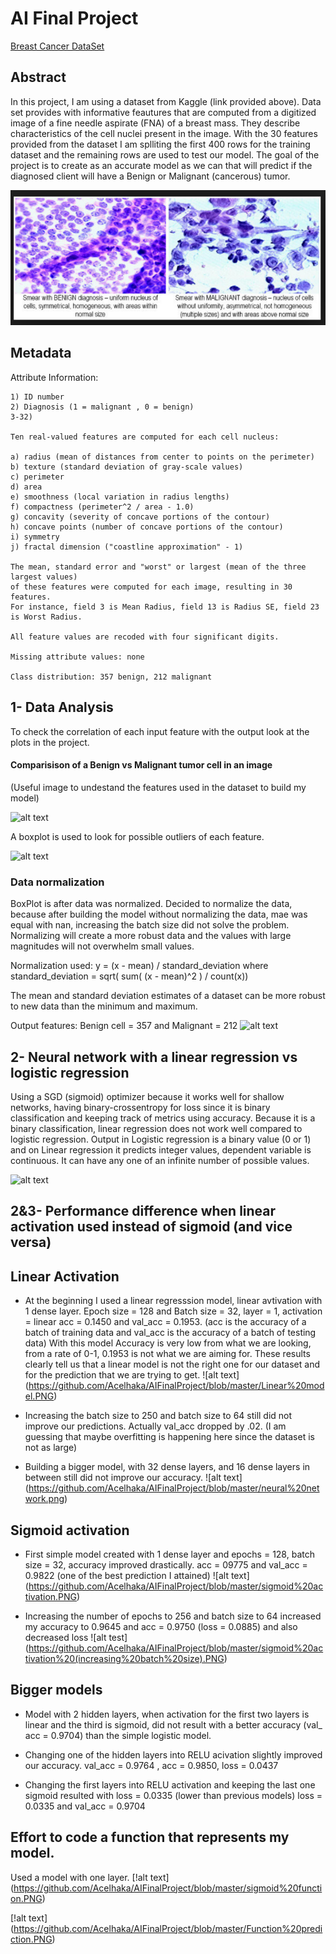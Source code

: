 # AI Final Project

[Breast Cancer DataSet](https://www.kaggle.com/uciml/breast-cancer-wisconsin-data#data.csv)

## Abstract
In this project, I am using a dataset from Kaggle (link provided above). Data set provides with informative feautures that are computed from a digitized image of a fine needle aspirate (FNA) of a breast mass. They describe characteristics of the cell nuclei present in the image. 
With the 30 features provided from the dataset I am splliting the first 400 rows for the training dataset and the remaining rows are used to test our model. The goal of the project is to create as an accurate model as we can that will predict if the diagnosed client will have a Benign or Malignant (cancerous) tumor. 


![alt text](https://github.com/Acelhaka/AIFinalProject/blob/master/Breast%20Cancer.PNG)

## Metadata

Attribute Information:
`````````````
1) ID number 
2) Diagnosis (1 = malignant , 0 = benign)
3-32)

Ten real-valued features are computed for each cell nucleus:

a) radius (mean of distances from center to points on the perimeter)
b) texture (standard deviation of gray-scale values) 
c) perimeter 
d) area 
e) smoothness (local variation in radius lengths) 
f) compactness (perimeter^2 / area - 1.0) 
g) concavity (severity of concave portions of the contour) 
h) concave points (number of concave portions of the contour) 
i) symmetry
j) fractal dimension ("coastline approximation" - 1)

The mean, standard error and "worst" or largest (mean of the three largest values) 
of these features were computed for each image, resulting in 30 features. 
For instance, field 3 is Mean Radius, field 13 is Radius SE, field 23 is Worst Radius.

All feature values are recoded with four significant digits.

Missing attribute values: none

Class distribution: 357 benign, 212 malignant
```````````````````
## 1- Data Analysis
To check the correlation of each input feature with the output look at the plots in the project.

#### Comparisison of a Benign vs Malignant tumor cell in an image

(Useful image to undestand the features used in the dataset to build my model)

![alt text](https://github.com/Acelhaka/AIFinalProject/blob/master/Benign%20vs%20Malignant%20image.png)

A boxplot is used to look for possible outliers of each feature.

![alt text](https://github.com/Acelhaka/AIFinalProject/blob/master/BoxPlot.PNG)
### Data normalization
BoxPlot is after data was normalized. Decided to normalize the data, because after building the model without normalizing the data, mae was equal with nan, increasing the batch size did not solve the problem. Normalizing will create a more robust data and the values with large magnitudes will not overwhelm small values.

Normalization used: y = (x - mean) / standard_deviation where standard_deviation = sqrt( sum( (x - mean)^2 ) / count(x))

The mean and standard deviation estimates of a dataset can be more robust to new data than the minimum and maximum.

Output features: Benign cell = 357 and Malignant = 212
![alt text](https://github.com/Acelhaka/AIFinalProject/blob/master/Histogram.PNG)


## 2- Neural network with a linear regression vs logistic regression
Using a SGD (sigmoid) optimizer because it works well for shallow networks, having binary-crossentropy for loss since it is binary classification and keeping track of metrics using accuracy.
Because it is a binary classification, linear regression does not work well compared to logistic regression. Output in Logistic regression is a binary value (0 or 1) and on Linear regression it predicts integer values, dependent variable is continuous. It can have any one of an infinite number of possible values.

![alt text](https://github.com/Acelhaka/AIFinalProject/blob/master/linear%20vs%20logistic.PNG)


## 2&3- Performance difference when linear activation used instead of sigmoid (and vice versa)

## Linear Activation
* At the beginning I used a linear regresssion model, linear avtivation with 1 dense layer.
Epoch size = 128 and Batch size = 32, layer = 1, activation = linear
acc = 0.1450 and val_acc = 0.1953. 
(acc is the accuracy of a batch of training data and val_acc is the accuracy of a batch of testing data)
With this model Accuracy is very low from what we are looking, from a rate of 0-1, 0.1953 is not what we are aiming for. 
These results clearly tell us that a linear model is not the right one for our dataset and for the prediction 
that we are trying to get.
![alt text] (https://github.com/Acelhaka/AIFinalProject/blob/master/Linear%20model.PNG)

* Increasing the batch size to 250 and batch size to 64 still did not improve our predictions. Actually val_acc dropped by .02. (I am guessing that maybe overfitting is happening here since the dataset is not as large)
* Building a bigger model, with 32 dense layers, and 16 dense layers in between still did not improve our accuracy.
 ![alt text] (https://github.com/Acelhaka/AIFinalProject/blob/master/neural%20network.png)
 
 
## Sigmoid activation

* First simple model created with 1 dense layer and epochs = 128, batch size = 32,
accuracy improved drastically. 
acc = 09775 and val_acc = 0.9822  (one of the best prediction I attained)
![alt text] (https://github.com/Acelhaka/AIFinalProject/blob/master/sigmoid%20activation.PNG)

* Increasing the number of epochs to 256 and batch size to 64 increased my accuracy to 0.9645
 and acc = 0.9750  (loss = 0.0885) and also decreased loss
 ![alt test] (https://github.com/Acelhaka/AIFinalProject/blob/master/sigmoid%20activation%20(increasing%20batch%20size).PNG)
 
 ## Bigger models
 * Model with 2 hidden layers, when activation for the first two layers is linear and the third is sigmoid, did not result with a better accuracy (val_ acc = 0.9704) than the simple logistic model.
 
 * Changing one of the hidden layers into RELU acivation slightly improved our accuracy. 
    val_acc = 0.9764 , acc = 0.9850, loss = 0.0437
 * Changing the first layers into RELU activation and keeping the last one sigmoid resulted with
    loss = 0.0335 (lower than previous models) loss = 0.0335 and val_acc = 0.9704
    
 ## Effort to code a function that represents my model.
  Used a model with one layer. 
  [!alt text] (https://github.com/Acelhaka/AIFinalProject/blob/master/sigmoid%20function.PNG)
  
  [!alt text] (https://github.com/Acelhaka/AIFinalProject/blob/master/Function%20prediction.PNG)
 
 
 
    
    
